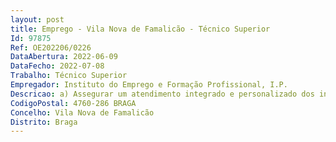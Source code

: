 ```yaml
--- 
layout: post
title: Emprego - Vila Nova de Famalicão - Técnico Superior
Id: 97875
Ref: OE202206/0226
DataAbertura: 2022-06-09
DataFecho: 2022-07-08
Trabalho: Técnico Superior
Empregador: Instituto do Emprego e Formação Profissional, I.P.
Descricao: a) Assegurar um atendimento integrado e personalizado dos indivíduos e entidades utentes do centro, propiciando o apoio técnico e administrativo mais adequado ao encaminhamento das solicitações que lhe sejam colocadas b) Efetuar inscrição e candidatura para emprego dos utentes, bem como todos os procedimentos inerentes ao requerimento do subsídio de desemprego c) Potenciar o ajustamento entre a procura e a oferta de emprego, nomeadamente através do tratamento das ofertas de emprego, recrutamento e seleção dos candidatos a emprego d) Prestar informações e respetivo encaminhamento sobre o mercado de emprego e as medidas de emprego e de formação profissional aos utentes e entidades e) Proceder à análise, encaminhamento, acompanhamento e encerramento dos processos das medidas ativas de emprego f) Assegurar e dinamizar sessões de informação, esclarecimento e recrutamento no âmbito do mercado de trabalho e das medidas ativas de emprego, formação e reabilitação profissional g) Colaborar ativamente com as entidades e parceiros da área de intervenção do Centro de Emprego potenciando uma articulação efetiva com os vários intervenientes em matéria de emprego, formação e reabilitação profissional.h) Representar, no âmbito da atividade desenvolvida e desde que devidamente designado, a Unidade Orgânica na qual está integrado ou o IEFP, I.P.
CodigoPostal: 4760-286 BRAGA
Concelho: Vila Nova de Famalicão
Distrito: Braga
--- 
```

